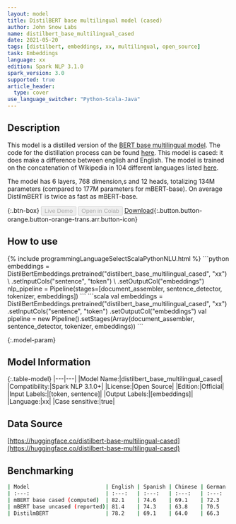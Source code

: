 ```yaml
---
layout: model
title: DistilBERT base multilingual model (cased)
author: John Snow Labs
name: distilbert_base_multilingual_cased
date: 2021-05-20
tags: [distilbert, embeddings, xx, multilingual, open_source]
task: Embeddings
language: xx
edition: Spark NLP 3.1.0
spark_version: 3.0
supported: true
article_header:
  type: cover
use_language_switcher: "Python-Scala-Java"
---
```


## Description

This model is a distilled version of the [BERT base multilingual model](bert-base-multilingual-cased). The code for the distillation process can be found [here](https://github.com/huggingface/transformers/tree/master/examples/research_projects/distillation). This model is cased: it does make a difference between english and English. The model is trained on the concatenation of Wikipedia in 104 different languages listed [here](https://github.com/google-research/bert/blob/master/multilingual.md#list-of-languages).

The model has 6 layers, 768 dimension,s and 12 heads, totalizing 134M parameters (compared to 177M parameters for mBERT-base). On average DistilmBERT is twice as fast as mBERT-base.

{:.btn-box}
<button class="button button-orange" disabled>Live Demo</button>
<button class="button button-orange" disabled>Open in Colab</button>
[Download](https://s3.amazonaws.com/auxdata.johnsnowlabs.com/public/models/distilbert_base_multilingual_cased_xx_3.1.0_2.4_1621522568093.zip){:.button.button-orange.button-orange-trans.arr.button-icon}

## How to use



<div class="tabs-box" markdown="1">
{% include programmingLanguageSelectScalaPythonNLU.html %}
```python
embeddings = DistilBertEmbeddings.pretrained("distilbert_base_multilingual_cased", "xx") \
      .setInputCols("sentence", "token") \
      .setOutputCol("embeddings")
nlp_pipeline = Pipeline(stages=[document_assembler, sentence_detector, tokenizer, embeddings])
```
```scala
val embeddings = DistilBertEmbeddings.pretrained("distilbert_base_multilingual_cased", "xx")
      .setInputCols("sentence", "token")
      .setOutputCol("embeddings")
val pipeline = new Pipeline().setStages(Array(document_assembler, sentence_detector, tokenizer, embeddings))
```
</div>

{:.model-param}
## Model Information

{:.table-model}
|---|---|
|Model Name:|distilbert_base_multilingual_cased|
|Compatibility:|Spark NLP 3.1.0+|
|License:|Open Source|
|Edition:|Official|
|Input Labels:|[token, sentence]|
|Output Labels:|[embeddings]|
|Language:|xx|
|Case sensitive:|true|

## Data Source

[https://huggingface.co/distilbert-base-multilingual-cased](https://huggingface.co/distilbert-base-multilingual-cased)

## Benchmarking

```bash
| Model                        | English | Spanish | Chinese | German | Arabic  | Urdu |
| :---:                        | :---:   | :---:   | :---:   | :---:  | :---:   | :---:|
| mBERT base cased (computed)  | 82.1    | 74.6    | 69.1    | 72.3   | 66.4    | 58.5 |
| mBERT base uncased (reported)| 81.4    | 74.3    | 63.8    | 70.5   | 62.1    | 58.3 |
| DistilmBERT                  | 78.2    | 69.1    | 64.0    | 66.3   | 59.1    | 54.7 |
```